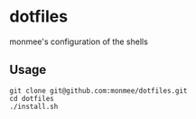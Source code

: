 # dotfiles
monmee's configuration of the shells

## Usage

```
git clone git@github.com:monmee/dotfiles.git
cd dotfiles
./install.sh
```
